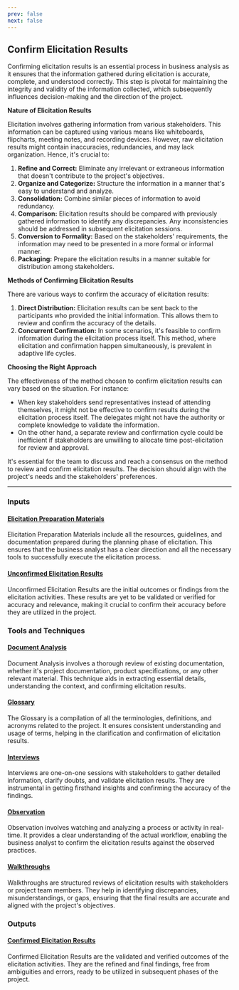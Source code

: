 ```yaml
---
prev: false
next: false
---
```


## Confirm Elicitation Results

Confirming elicitation results is an essential process in business analysis as it ensures that the information gathered during elicitation is accurate, complete, and understood correctly. This step is pivotal for maintaining the integrity and validity of the information collected, which subsequently influences decision-making and the direction of the project.

**Nature of Elicitation Results**

Elicitation involves gathering information from various stakeholders. This information can be captured using various means like whiteboards, flipcharts, meeting notes, and recording devices. However, raw elicitation results might contain inaccuracies, redundancies, and may lack organization. Hence, it's crucial to:

1. **Refine and Correct:** Eliminate any irrelevant or extraneous information that doesn't contribute to the project's objectives.
2. **Organize and Categorize:** Structure the information in a manner that's easy to understand and analyze.
3. **Consolidation:** Combine similar pieces of information to avoid redundancy.
4. **Comparison:** Elicitation results should be compared with previously gathered information to identify any discrepancies. Any inconsistencies should be addressed in subsequent elicitation sessions.
5. **Conversion to Formality:** Based on the stakeholders' requirements, the information may need to be presented in a more formal or informal manner.
6. **Packaging:** Prepare the elicitation results in a manner suitable for distribution among stakeholders.

**Methods of Confirming Elicitation Results**

There are various ways to confirm the accuracy of elicitation results:

1. **Direct Distribution:** Elicitation results can be sent back to the participants who provided the initial information. This allows them to review and confirm the accuracy of the details.
2. **Concurrent Confirmation:** In some scenarios, it's feasible to confirm information during the elicitation process itself. This method, where elicitation and confirmation happen simultaneously, is prevalent in adaptive life cycles.

**Choosing the Right Approach**

The effectiveness of the method chosen to confirm elicitation results can vary based on the situation. For instance:

- When key stakeholders send representatives instead of attending themselves, it might not be effective to confirm results during the elicitation process itself. The delegates might not have the authority or complete knowledge to validate the information.
- On the other hand, a separate review and confirmation cycle could be inefficient if stakeholders are unwilling to allocate time post-elicitation for review and approval.

It's essential for the team to discuss and reach a consensus on the method to review and confirm elicitation results. The decision should align with the project's needs and the stakeholders' preferences.

---

### Inputs

#### [Elicitation Preparation Materials](/content/gist/business-analysis/inputs-outputs/assessment-of-business-value.md)

Elicitation Preparation Materials include all the resources, guidelines, and documentation prepared during the planning phase of elicitation. This ensures that the business analyst has a clear direction and all the necessary tools to successfully execute the elicitation process.

#### [Unconfirmed Elicitation Results](/content/gist/business-analysis/inputs-outputs/elicitation-results-unconfirmed-confirmed.md)

Unconfirmed Elicitation Results are the initial outcomes or findings from the elicitation activities. These results are yet to be validated or verified for accuracy and relevance, making it crucial to confirm their accuracy before they are utilized in the project.

### Tools and Techniques

#### [Document Analysis](/content/gist/business-analysis/tools-techniques/benchmarking.md)

Document Analysis involves a thorough review of existing documentation, whether it's project documentation, product specifications, or any other relevant material. This technique aids in extracting essential details, understanding the context, and confirming elicitation results.

#### [Glossary](/content/gist/business-analysis/tools-techniques/benchmarking.md)

The Glossary is a compilation of all the terminologies, definitions, and acronyms related to the project. It ensures consistent understanding and usage of terms, helping in the clarification and confirmation of elicitation results.

#### [Interviews](/content/gist/business-analysis/tools-techniques/benchmarking.md)

Interviews are one-on-one sessions with stakeholders to gather detailed information, clarify doubts, and validate elicitation results. They are instrumental in getting firsthand insights and confirming the accuracy of the findings.

#### [Observation](/content/gist/business-analysis/tools-techniques/benchmarking.md)

Observation involves watching and analyzing a process or activity in real-time. It provides a clear understanding of the actual workflow, enabling the business analyst to confirm the elicitation results against the observed practices.

#### [Walkthroughs](/content/gist/business-analysis/tools-techniques/benchmarking.md)

Walkthroughs are structured reviews of elicitation results with stakeholders or project team members. They help in identifying discrepancies, misunderstandings, or gaps, ensuring that the final results are accurate and aligned with the project's objectives.

### Outputs

#### [Confirmed Elicitation Results](/content/gist/business-analysis/inputs-outputs/elicitation-results-unconfirmed-confirmed.md)

Confirmed Elicitation Results are the validated and verified outcomes of the elicitation activities. They are the refined and final findings, free from ambiguities and errors, ready to be utilized in subsequent phases of the project.
